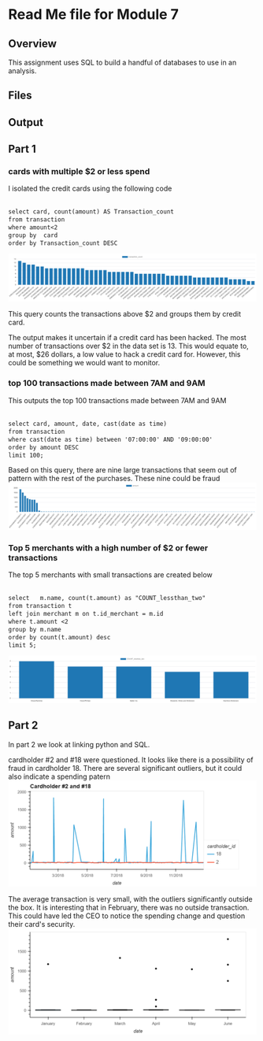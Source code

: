 # Read Me file for Module 7

## Overview

This assignment uses SQL to build a handful of databases to use in an analysis.

## Files

## Output

## Part 1

### cards with multiple $2 or less spend
I isolated the credit cards using the following code
<pre><code>
select card, count(amount) AS Transaction_count
from transaction
where amount<2
group by  card
order by Transaction_count DESC
</code></pre>

![number of $2 trasnactions](images/cards%202d%20trans.png)


This query counts the transactions above $2 and groups them by credit card. 

The output makes it uncertain if a credit card has been hacked. The most number of transactions over $2 in the data set is 13. This would equate to, at most, $26 dollars, a low value to hack a credit card for. However, this could be something we would want to monitor.

### top 100 transactions made between 7AM and 9AM 
This outputs the top 100 transactions made between 7AM and 9AM 
<pre><code>
select card, amount, date, cast(date as time)
from transaction
where cast(date as time) between '07:00:00' AND '09:00:00'
order by amount DESC
limit 100;
</code></pre>
Based on this query, there are nine large transactions that seem out of pattern with the rest of the purchases. These nine could be fraud
![top 100 largest trans](/images/top%20100%20trans.png)

### Top 5 merchants with a high number of $2 or fewer transactions
The top 5 merchants with small transactions are created below

<pre><code>
select   m.name, count(t.amount) as "COUNT_lessthan_two"
from transaction t
left join merchant m on t.id_merchant = m.id
where t.amount <2
group by m.name
order by count(t.amount) desc
limit 5;
</code></pre>
![top 5 merchants](/images/top%20five%20merch%20less%20than%202.png)


## Part 2

In part 2 we look at linking python and SQL.

cardholder #2 and #18 were questioned. It looks like there is a possibility of fraud in cardholder 18. There are several significant outliers, but it could also indicate a spending patern
![top 5 merchants](/images/bokeh_plot_both_card_holders.png)


The average transaction is very small, with the outliers significantly outside the box. It is interesting that in February, there was no outside transaction. This could have led the CEO to notice the spending change and question their card's security. 
![top 5 merchants](/images/bokeh_plot_cardholder_25.png)